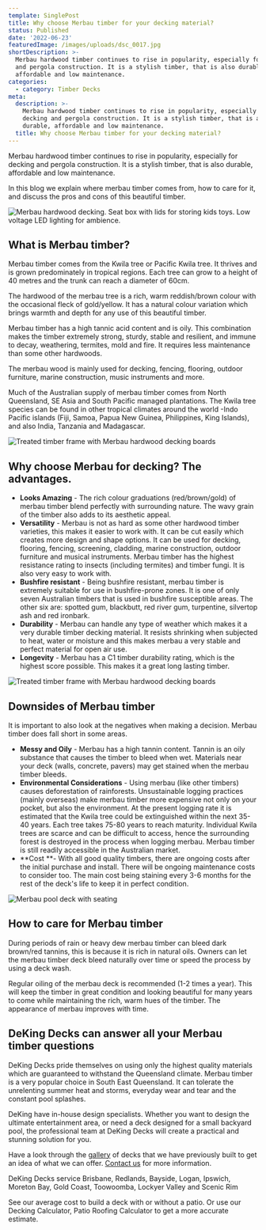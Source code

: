 ```yaml
---
template: SinglePost
title: Why choose Merbau timber for your decking material?
status: Published
date: '2022-06-23'
featuredImage: /images/uploads/dsc_0017.jpg
shortDescription: >-
  Merbau hardwood timber continues to rise in popularity, especially for decking
  and pergola construction. It is a stylish timber, that is also durable,
  affordable and low maintenance.
categories:
  - category: Timber Decks
meta:
  description: >-
    Merbau hardwood timber continues to rise in popularity, especially for
    decking and pergola construction. It is a stylish timber, that is also
    durable, affordable and low maintenance.
  title: Why choose Merbau timber for your decking material?
---
```

Merbau hardwood timber continues to rise in popularity, especially for decking and pergola construction. It is a stylish timber, that is also durable, affordable and low maintenance.

In this blog we explain where merbau timber comes from, how to care for it, and discuss the pros and cons of this beautiful timber.

![Merbau hardwood decking. Seat box with lids for storing kids toys. Low voltage LED lighting for ambience.](/images/uploads/ep29netysia1-ssxg4w3ma.jpg)

## What is Merbau timber?

Merbau timber comes from the Kwila tree or Pacific Kwila tree. It thrives and is grown predominately in tropical regions. Each tree can grow to a height of 40 metres and the trunk can reach a diameter of 60cm.

The hardwood of the merbau tree is a rich, warm reddish/brown colour with the occasional fleck of gold/yellow. It has a natural colour variation which brings warmth and depth for any use of this beautiful timber.

Merbau timber has a high tannic acid content and is oily. This combination makes the timber extremely strong, sturdy, stable and resilient, and immune to decay, weathering, termites, mold and fire. It requires less maintenance than some other hardwoods.

The merbau wood is mainly used for decking, fencing, flooring, outdoor furniture, marine construction, music instruments and more.

Much of the Australian supply of merbau timber comes from North Queensland, SE Asia and South Pacific managed plantations. The Kwila tree species can be found in other tropical climates around the world -Indo Pacific islands (Fiji, Samoa, Papua New Guinea, Philippines, King Islands), and also India, Tanzania and Madagascar.

![Treated timber frame with Merbau hardwood decking boards](/images/uploads/11.jpg)

## Why choose Merbau for decking? The advantages.

* **Looks Amazing** - The rich colour graduations (red/brown/gold) of merbau timber blend perfectly with surrounding nature. The wavy grain of the timber also adds to its aesthetic appeal.
* **Versatility** - Merbau is not as hard as some other hardwood timber varieties, this makes it easier to work with. It can be cut easily which creates more design and shape options. It can be used for decking, flooring, fencing, screening, cladding, marine construction, outdoor furniture and musical instruments. Merbau timber has the highest resistance rating to insects (including termites) and timber fungi. It is also very easy to work with. 
* **Bushfire resistant** - Being bushfire resistant, merbau timber is extremely suitable for use in bushfire-prone zones. It is one of only seven Australian timbers that is used in bushfire susceptible areas. The other six are: spotted gum, blackbutt, red river gum, turpentine, silvertop ash and red ironbark.
* **Durability** - Merbau can handle any type of weather which makes it a very durable timber decking material. It resists shrinking when subjected to heat, water or moisture and this makes merbau a very stable and perfect material for open air use.
* **Longevity** - Merbau has a C1 timber durability rating, which is the highest score possible. This makes it a great long lasting timber.

![Treated timber frame with Merbau hardwood decking boards](/images/uploads/10.jpg)

## 

## Downsides of Merbau timber

It is important to also look at the negatives when making a decision. Merbau timber does fall short in some areas.

* **Messy and Oily** - Merbau has a high tannin content. Tannin is an oily substance that causes the timber to bleed when wet. Materials near your deck (walls, concrete, pavers) may get stained when the merbau timber bleeds.
* **Environmental Considerations** - Using merbau (like other timbers) causes deforestation of rainforests. Unsustainable logging practices (mainly overseas) make merbau timber more expensive not only on your pocket, but also the environment. At the present logging rate it is estimated that the Kwila tree could be extinguished within the next 35-40 years. Each tree takes 75-80 years to reach maturity. Individual Kwila trees are scarce and can be difficult to access, hence the surrounding forest is destroyed in the process when logging merbau. Merbau timber is still readily accessible in the Australian market.
* **Cost **- With all good quality timbers, there are ongoing costs after the initial purchase and install. There will be ongoing maintenance costs to consider too. The main cost being staining every 3-6 months for the rest of the deck's life to keep it in perfect condition.

![Merbau pool deck with seating](/images/uploads/deck_box2.jpg)

## How to care for Merbau timber

During periods of rain or heavy dew merbau timber can bleed dark brown/red tannins, this is because it is rich in natural oils. Owners can let the merbau timber deck bleed naturally over time or speed the process by using a deck wash.

Regular oiling of the merbau deck is recommended (1-2 times a year). This will keep the timber in great condition and looking beautiful for many years to come while maintaining the rich, warm hues of the timber. The appearance of merbau improves with time.

## DeKing Decks can answer all your Merbau timber questions

DeKing Decks pride themselves on using only the highest quality materials which are guaranteed to withstand the Queensland climate. Merbau timber is a very popular choice in South East Queensland. It can tolerate the unrelenting summer heat and storms, everyday wear and tear and the constant pool splashes. 

DeKing have in-house design specialists. Whether you want to design the ultimate entertainment area, or need a deck designed for a small backyard pool, the professional team at DeKing Decks will create a practical and stunning solution for you.

Have a look through the [gallery](https://www.dekingdecks.com.au/services/pool-decking/) of decks that we have previously built to get an idea of what we can offer. [Contact us](https://www.dekingdecks.com.au/contact/) for more information.

DeKing Decks service Brisbane, Redlands, Bayside, Logan, Ipswich, Moreton Bay, Gold Coast, Toowoomba, Lockyer Valley and Scenic Rim

See our average cost to build a deck with or without a patio. Or use our Decking Calculator, Patio Roofing Calculator to get a more accurate estimate.
